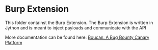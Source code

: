 # Burp Extension

This folder containst the Burp Extension. The Burp Extension is written in Jython and is meant to inject payloads and communicate with the API

More documentation can be found here: [Boucan: A Bug Bounty Canary Platform](https://github.com/3lpsy/boucanpy)
